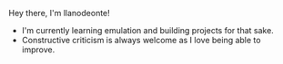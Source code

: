 Hey there, I'm llanodeonte!

- I'm currently learning emulation and building projects for that sake.
- Constructive criticism is always welcome as I love being able to improve.
